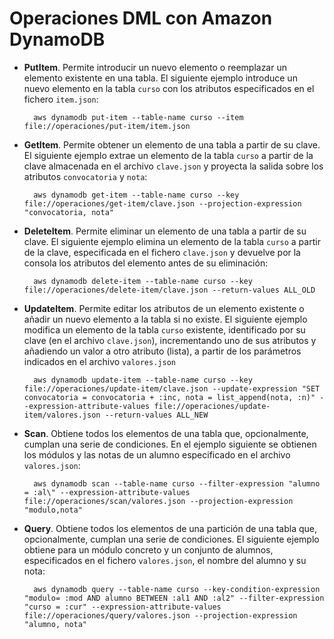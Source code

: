 **Operaciones DML con Amazon DynamoDB**
=======================================

* **PutItem**. Permite introducir un nuevo elemento o reemplazar un
elemento existente en una tabla. El siguiente ejemplo introduce un nuevo elemento en la tabla `curso` con los atributos especificados en el fichero `item.json`:

        aws dynamodb put-item --table-name curso --item file://operaciones/put-item/item.json

* **GetItem**. Permite obtener un elemento de una tabla a partir de
su clave. El siguiente ejemplo extrae un elemento de la tabla `curso` a partir de la clave almacenada en el archivo `clave.json` y proyecta la salida sobre los atributos `convocatoria` y `nota`:

        aws dynamodb get-item --table-name curso --key file://operaciones/get-item/clave.json --projection-expression "convocatoria, nota"

* **DeleteItem**. Permite eliminar un elemento de una tabla a
partir de su clave. El siguiente ejemplo elimina un elemento de la tabla `curso` a partir de la clave, especificada en el fichero `clave.json` y devuelve por la consola los atributos del elemento antes de su eliminación:

        aws dynamodb delete-item --table-name curso --key file://operaciones/delete-item/clave.json --return-values ALL_OLD

* **UpdateItem**. Permite editar los atributos de un elemento existente o añadir un nuevo elemento a la tabla si no existe. El siguiente ejemplo modifica un elemento de la tabla `curso` existente, identificado por su clave (en el archivo `clave.json`), incrementando uno de sus atributos y añadiendo un valor a otro atributo (lista), a partir de los parámetros indicados en el archivo `valores.json`

        aws dynamodb update-item --table-name curso --key file://operaciones/update-item/clave.json --update-expression "SET convocatoria = convocatoria + :inc, nota = list_append(nota, :n)" --expression-attribute-values file://operaciones/update-item/valores.json --return-values ALL_NEW

* **Scan**. Obtiene todos los elementos de una tabla que, opcionalmente,
cumplan una serie de condiciones. En el ejemplo siguiente se obtienen los módulos y las notas de un alumno especificado en el archivo `valores.json`:

        aws dynamodb scan --table-name curso --filter-expression "alumno = :al\" --expression-attribute-values file://operaciones/scan/valores.json --projection-expression "modulo,nota"

* **Query**. Obtiene todos los elementos de una partición de una tabla
que, opcionalmente, cumplan una serie de condiciones. El siguiente ejemplo obtiene para un módulo concreto y un conjunto de alumnos, especificados en el fichero `valores.json`, el nombre del alumno y su nota:

        aws dynamodb query --table-name curso --key-condition-expression "modulo= :mod AND alumno BETWEEN :al1 AND :al2" --filter-expression "curso = :cur" --expression-attribute-values file://operaciones/query/valores.json --projection-expression "alumno, nota"
